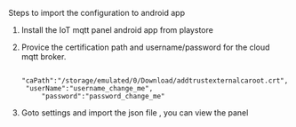 Steps to import the configuration to android app

1. Install the IoT mqtt panel android app from playstore
2. Provice the certification path and username/password for the cloud mqtt broker.  

		"caPath":"/storage/emulated/0/Download/addtrustexternalcaroot.crt",
  		"userName":"username_change_me",
         	"password":"password_change_me"
3. Goto settings and import the json file , you can view the panel 
